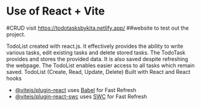 # Use of React + Vite
#CRUD
visit https://todotasksbykita.netlify.app/
##website to test out the project.

TodoList created with react.js. It effectively provides the ability to write  various tasks, edit existing tasks and delete stored tasks.
The TodoTask provides and stores the  provided data. It is also saved despite refreshing the webpage.
The TodoList enables easier access to all tasks which remain saved.
TodoList (Create, Read, Update, Delete)
Built with React and React hooks
- [@vitejs/plugin-react](https://github.com/vitejs/vite-plugin-react/blob/main/packages/plugin-react/README.md) uses [Babel](https://babeljs.io/) for Fast Refresh
- [@vitejs/plugin-react-swc](https://github.com/vitejs/vite-plugin-react-swc) uses [SWC](https://swc.rs/) for Fast Refresh
